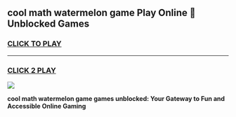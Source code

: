 
## cool math watermelon game Play Online 👋 Unblocked Games
<h3>
<a href="https://news.freeplayer.one?title=cool_math_watermelon_game&ref=17CMG">CLICK TO PLAY</a></h3>
<hr>

<h3>
<a href="https://news.freeplayer.one?title=cool_math_watermelon_game&ref=17CMG">CLICK 2 PLAY</a>
  
</h3>

<a href="https://news.freeplayer.one?title=cool_math_watermelon_game&ref=17CMG/"><img src="https://clearcache.store/games.png"></a>


**cool math watermelon game games unblocked: Your Gateway to Fun and Accessible Online Gaming**
